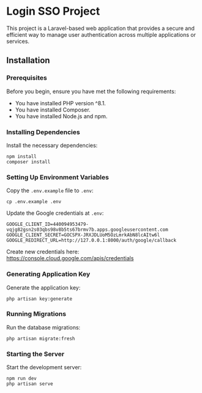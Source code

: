 # Login SSO Project

This project is a Laravel-based web application that provides a secure and efficient way to manage user authentication across multiple applications or services.

## Installation

### Prerequisites

Before you begin, ensure you have met the following requirements:

-   You have installed PHP version ^8.1.
-   You have installed Composer.
-   You have installed Node.js and npm.

### Installing Dependencies

Install the necessary dependencies:

```
npm install
composer install
```

### Setting Up Environment Variables

Copy the `.env.example` file to `.env`:

```
cp .env.example .env
```

Update the Google credentials at `.env`:

```
GOOGLE_CLIENT_ID=440094953479-vqjg82gsn2s03qbs98v8b5ts67brmv7b.apps.googleusercontent.com
GOOGLE_CLIENT_SECRET=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
GOOGLE_REDIRECT_URL=http://127.0.0.1:8000/auth/google/callback
```

Create new credentials here:
https://console.cloud.google.com/apis/credentials

### Generating Application Key

Generate the application key:

```
php artisan key:generate
```

### Running Migrations

Run the database migrations:

```
php artisan migrate:fresh
```

### Starting the Server

Start the development server:

```
npm run dev
php artisan serve
```
